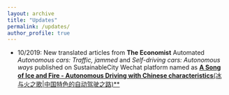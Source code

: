 ```yaml
---
layout: archive
title: "Updates"
permalink: /updates/
author_profile: true
---
```


* 10/2019: New translated articles from **The Economist** Automated *Autonomous cars: Traffic, jammed* and *Self-driving cars: Autonomous ways* published on SustainableCity Wechat platform named as [**A Song of Ice and Fire - Autonomous Driving with Chinese characteristics**(冰与火之歌|中国特色的自动驾驶之路)**](https://mp.weixin.qq.com/s/duVGa4en9znjUTzprtNC4g)
